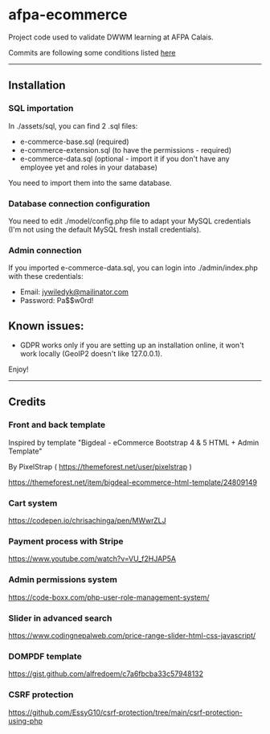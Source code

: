 # afpa-ecommerce

Project code used to validate DWWM learning at AFPA Calais.

Commits are following some conditions listed [here](https://www.conventionalcommits.org/en/v1.0.0/#summary)

---

## Installation

### SQL importation

In ./assets/sql, you can find 2 .sql files:

- e-commerce-base.sql (required)
- e-commerce-extension.sql (to have the permissions - required)
- e-commerce-data.sql (optional - import it if you don't have any employee yet and roles in your database)

You need to import them into the same database.

### Database connection configuration

You need to edit ./model/config.php file to adapt your MySQL credentials (I'm not using the default MySQL fresh install credentials).

### Admin connection

If you imported e-commerce-data.sql, you can login into ./admin/index.php with these credentials:

- Email: jywiledyk@mailinator.com
- Password: Pa$$w0rd!

## Known issues:

- GDPR works only if you are setting up an installation online, it won't work locally (GeoIP2 doesn't like 127.0.0.1).

Enjoy!

---

## Credits

### Front and back template

Inspired by template "Bigdeal - eCommerce Bootstrap 4 & 5 HTML + Admin Template"

By PixelStrap ( https://themeforest.net/user/pixelstrap )

https://themeforest.net/item/bigdeal-ecommerce-html-template/24809149

### Cart system

https://codepen.io/chrisachinga/pen/MWwrZLJ

### Payment process with Stripe

https://www.youtube.com/watch?v=VU_f2HJAP5A

### Admin permissions system

https://code-boxx.com/php-user-role-management-system/

### Slider in advanced search

https://www.codingnepalweb.com/price-range-slider-html-css-javascript/

### DOMPDF template

https://gist.github.com/alfredoem/c7a6fbcba33c57948132

### CSRF protection

https://github.com/EssyG10/csrf-protection/tree/main/csrf-protection-using-php

